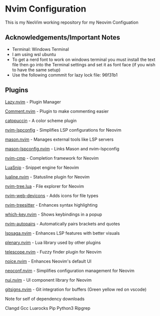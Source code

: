 # Nvim Configuration

This is my NeoVim working repository for my Neovim Configuation

## Acknowledgements/Important Notes

 - Terminal: Windows Terminal
 - I am using wsl ubuntu
 - To get a nerd font to work on windows terminal you must install the text file then go into the Terminal settings and set it as font face (if you wish to have the same setup)
 - Use the following commmit for lazy lock file: 96f31b1 


## Plugins 

[Lazy.nvim](https://github.com/folke/lazy.nvim) - Plugin Manager

[Comment.nvim](https://github.com/numToStr/Comment.nvim) - Plugin to make commenting easier

[catppuccin](https://github.com/catppuccin/nvim) - A color scheme plugin

[nvim-lspconfig](https://github.com/neovim/nvim-lspconfig) - Simplifies LSP configurations for Neovim

[mason.nvim](https://github.com/williamboman/mason.nvim) - Manages external tools like LSP servers

[mason-lspconfig.nvim](https://github.com/williamboman/mason-lspconfig.nvim) - Links Mason and nvim-lspconfig

[nvim-cmp](https://github.com/hrsh7th/nvim-cmp) - Completion framework for Neovim

[LuaSnip](https://github.com/L3MON4D3/LuaSnip) - Snippet engine for Neovim

[lualine.nvim](https://github.com/nvim-lualine/lualine.nvim) - Statusline plugin for Neovim

[nvim-tree.lua](https://github.com/nvim-tree/nvim-tree.lua) - File explorer for Neovim

[nvim-web-devicons](https://github.com/nvim-tree/nvim-web-devicons) - Adds icons for file types

[nvim-treesitter](https://github.com/nvim-treesitter/nvim-treesitter) - Enhances syntax highlighting

[which-key.nvim](https://github.com/folke/which-key.nvim) - Shows keybindings in a popup

[nvim-autopairs](https://github.com/windwp/nvim-autopairs) - Automatically pairs brackets and quotes

[lspsaga.nvim](https://github.com/glepnir/lspsaga.nvim) - Enhances LSP features with better visuals

[plenary.nvim](https://github.com/nvim-lua/plenary.nvim) - Lua library used by other plugins

[telescope.nvim](https://github.com/nvim-telescope/telescope.nvim) - Fuzzy finder plugin for Neovim

[noice.nvim](https://github.com/folke/noice.nvim) - Enhances Neovim's default UI

[neoconf.nvim](https://github.com/folke/neoconf.nvim) - Simplifies configuration management for Neovim

[nui.nvim](https://github.com/MunifTanjim/nui.nvim) - UI component library for Neovim

[gitsigns.nvim](https://github.com/lewis6991/gitsigns.nvim) - Git integration for buffers (Green yellow red on vscode)

Note for self of dependency downloads

Clangd 
Gcc
Luarocks
Pip 
Python3
Ripgrep

